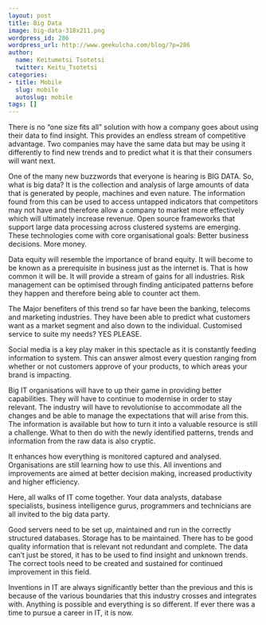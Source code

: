 ```yaml
---
layout: post
title: Big Data
image: big-data-318x211.png
wordpress_id: 286
wordpress_url: http://www.geekulcha.com/blog/?p=286
author:
  name: Keitumetsi Tsotetsi
  twitter: Keitu_Tsotetsi
categories:
- title: Mobile
  slug: mobile
  autoslug: mobile
tags: []
---
```

There is no “one size fits all” solution with how a company goes about using their data to find insight. This provides an endless stream of competitive advantage. Two companies may have the same data but may be using it differently to find new trends and to predict what it is that their consumers will want next.

 One of the many new buzzwords that everyone is hearing is BIG DATA. So, what is big data? It is the collection and analysis of large amounts of data that is generated by people, machines and even nature. The information found from this can be used to access untapped indicators that competitors may not have and therefore allow a company to market more effectively which will ultimately increase revenue. Open source frameworks that support large data processing across clustered systems are emerging. These technologies come with core organisational goals: Better business decisions. More money.

 Data equity will resemble the importance of brand equity. It will become to be known as a prerequisite in business just as the internet is. That is how common it will be. It will provide a stream of gains for all industries. Risk management can be optimised through finding anticipated patterns before they happen and therefore being able to counter act them.

 The Major benefiters of this trend so far have been the banking, telecoms and marketing industries. They have been able to predict what customers want as a market segment and also down to the individual. Customised service to suite my needs? YES PLEASE.

 Social media is a key play maker in this spectacle as it is constantly feeding information to system. This can answer almost every question ranging from whether or not customers approve of your products, to which areas your brand is impacting.

 Big IT organisations will have to up their game in providing better capabilities. They will have to continue to modernise in order to stay relevant. The industry will have to revolutionise to accommodate all the changes and be able to manage the expectations that will arise from this. The information is available but how to turn it into a valuable resource is still a challenge. What to then do with the newly identified patterns, trends and information from the raw data is also cryptic.

 It enhances how everything is monitored captured and analysed. Organisations are still learning how to use this. All inventions and improvements are aimed at better decision making, increased productivity and higher efficiency.

 Here, all walks of IT come together. Your data analysts, database specialists, business intelligence gurus, programmers and technicians are all invited to the big data party.

 Good servers need to be set up, maintained and run in the correctly structured databases. Storage has to be maintained. There has to be good quality information that is relevant not redundant and complete. The data can’t just be stored, it has to be used to find insight and unknown trends. The correct tools need to be created and sustained for continued improvement in this field.

 Inventions in IT are always significantly better than the previous and this is because of the various boundaries that this industry crosses and integrates with. Anything is possible and everything is so different. If ever there was a time to pursue a career in IT, it is now.

